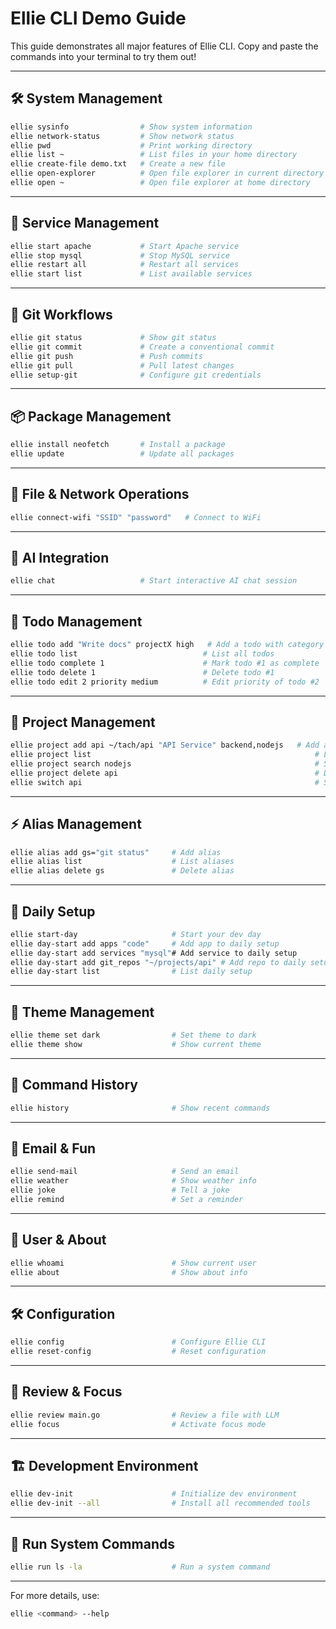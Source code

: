 # Ellie CLI Demo Guide

This guide demonstrates all major features of Ellie CLI. Copy and paste the commands into your terminal to try them out!

---

## 🛠️ System Management

```bash
ellie sysinfo                # Show system information
ellie network-status         # Show network status
ellie pwd                    # Print working directory
ellie list ~                 # List files in your home directory
ellie create-file demo.txt   # Create a new file
ellie open-explorer          # Open file explorer in current directory
ellie open ~                 # Open file explorer at home directory
```

---

## 🔌 Service Management

```bash
ellie start apache           # Start Apache service
ellie stop mysql             # Stop MySQL service
ellie restart all            # Restart all services
ellie start list             # List available services
```

---

## 🚀 Git Workflows

```bash
ellie git status             # Show git status
ellie git commit             # Create a conventional commit
ellie git push               # Push commits
ellie git pull               # Pull latest changes
ellie setup-git              # Configure git credentials
```

---

## 📦 Package Management

```bash
ellie install neofetch       # Install a package
ellie update                 # Update all packages
```

---

## 📂 File & Network Operations

```bash
ellie connect-wifi "SSID" "password"   # Connect to WiFi
```

---

## 🤖 AI Integration

```bash
ellie chat                   # Start interactive AI chat session
```

---

## 📝 Todo Management

```bash
ellie todo add "Write docs" projectX high   # Add a todo with category and priority
ellie todo list                            # List all todos
ellie todo complete 1                      # Mark todo #1 as complete
ellie todo delete 1                        # Delete todo #1
ellie todo edit 2 priority medium          # Edit priority of todo #2
```

---

## 🚀 Project Management

```bash
ellie project add api ~/tach/api "API Service" backend,nodejs   # Add a project
ellie project list                                                  # List all projects
ellie project search nodejs                                         # Search projects
ellie project delete api                                            # Delete a project
ellie switch api                                                    # Switch to a project
```

---

## ⚡ Alias Management

```bash
ellie alias add gs="git status"     # Add alias
ellie alias list                    # List aliases
ellie alias delete gs               # Delete alias
```

---

## 🌅 Daily Setup

```bash
ellie start-day                     # Start your dev day
ellie day-start add apps "code"     # Add app to daily setup
ellie day-start add services "mysql"# Add service to daily setup
ellie day-start add git_repos "~/projects/api" # Add repo to daily setup
ellie day-start list                # List daily setup
```

---

## 🎨 Theme Management

```bash
ellie theme set dark                # Set theme to dark
ellie theme show                    # Show current theme
```

---

## 📜 Command History

```bash
ellie history                       # Show recent commands
```

---

## 📧 Email & Fun

```bash
ellie send-mail                     # Send an email
ellie weather                       # Show weather info
ellie joke                          # Tell a joke
ellie remind                        # Set a reminder
```

---

## 🧑 User & About

```bash
ellie whoami                        # Show current user
ellie about                         # Show about info
```

---

## 🛠️ Configuration

```bash
ellie config                        # Configure Ellie CLI
ellie reset-config                  # Reset configuration
```

---

## 🧪 Review & Focus

```bash
ellie review main.go                # Review a file with LLM
ellie focus                         # Activate focus mode
```

---

## 🏗️ Development Environment

```bash
ellie dev-init                      # Initialize dev environment
ellie dev-init --all                # Install all recommended tools
```

---

## 🏃 Run System Commands

```bash
ellie run ls -la                    # Run a system command
```

---

For more details, use:
```bash
ellie <command> --help
``` 
